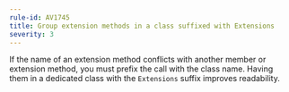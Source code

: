 ```yaml
---
rule-id: AV1745
title: Group extension methods in a class suffixed with Extensions
severity: 3
---
```

If the name of an extension method conflicts with another member or extension method, you must prefix the call with the class name. Having them in a dedicated class with the `Extensions` suffix improves readability.
